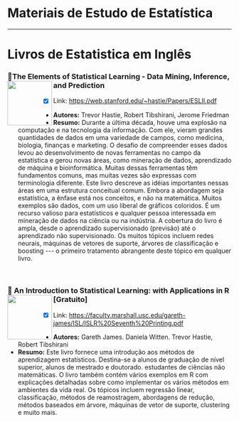 

# Materiais de Estudo de Estatística </a>  

------

# Livros de Estatistica em Inglês

### :green_book:The Elements of  Statistical Learning - Data Mining, Inference, and Prediction  <img align="left" width="100" src=" https://images-na.ssl-images-amazon.com/images/I/41TmbdP0EZL._SX331_BO1,204,203,200_.jpg">
- [x]  Link: https://web.stanford.edu/~hastie/Papers/ESLII.pdf
  - **Autores:** Trevor Hastie, Robert Tibshirani, Jerome Friedman
  - **Resumo:** Durante a última década, houve uma explosão na computação e na tecnologia da informação. Com ele, vieram grandes quantidades de dados em uma variedade de campos, como medicina, biologia, finanças e marketing. O desafio de compreender esses dados levou ao desenvolvimento de novas ferramentas no campo da estatística e gerou novas áreas, como mineração de dados, aprendizado de máquina e bioinformática. Muitas dessas ferramentas têm fundamentos comuns, mas muitas vezes são expressas com terminologia diferente. Este livro descreve as idéias importantes nessas áreas em uma estrutura conceitual comum. Embora a abordagem seja estatística, a ênfase está nos conceitos, e não na matemática. Muitos exemplos são dados, com um uso liberal de gráficos coloridos. É um recurso valioso para estatísticos e qualquer pessoa interessada em mineração de dados na ciência ou na indústria. A cobertura do livro é ampla, desde o aprendizado supervisionado (previsão) até o aprendizado não supervisionado. Os muitos tópicos incluem redes neurais, máquinas de vetores de suporte, árvores de classificação e boosting --- o primeiro tratamento abrangente deste tópico em qualquer livro.

  
<br/> 


### :green_book: An Introduction to Statistical Learning: with Applications in R [Gratuito] <img align="left" width="100" src="https://m.media-amazon.com/images/I/41jy3mwLy9L.jpg">
- [x]  Link: https://faculty.marshall.usc.edu/gareth-james/ISL/ISLR%20Seventh%20Printing.pdf
  - **Autores:** Gareth James. Daniela Witten. Trevor Hastie, Robert Tibshirani
  - **Resumo:** Este livro fornece uma introdução aos métodos de aprendizagem estatísticos. Destina-se a alunos de graduação de nível superior, alunos de mestrado e doutorado. estudantes de ciências não matemáticas. O livro também contém vários exemplos em R com explicações detalhadas sobre como implementar os vários métodos em ambientes da vida real. Os tópicos incluem regressão linear, classificação, métodos de reamostragem, abordagens de redução, métodos baseados em árvore, máquinas de vetor de suporte, clustering e muito mais.
  
<br/> 
